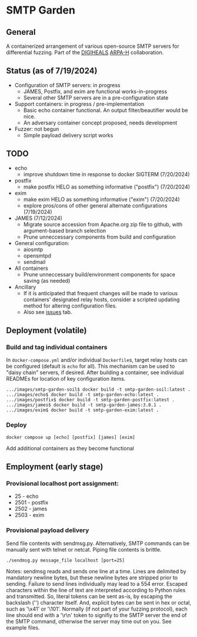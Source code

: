 # SMTP Garden

## General

A containerized arrangement of various open-source SMTP servers for differential fuzzing.  Part of the [DIGIHEALS](https://github.com/narfindustries/digiheals-public) [ARPA-H](https://arpa-h.gov/) collaboration.

## Status (as of 7/19/2024)

- Configuration of SMTP servers: in progress
  - JAMES, Postfix, and exim are functional works-in-progress
  - Several other SMTP servers are in a pre-configuration state
- Support containers: in progress / pre-implementation
  - Basic echo container functional.  An output filter/beautifier would be nice.
  - An adversary container concept proposed, needs development
- Fuzzer: not begun
  - Simple payload delivery script works

## TODO
- echo
  - improve shutdown time in response to docker SIGTERM (7/20/2024)
- postfix
  - make postfix HELO as something informative ("postfix") (7/20/2024)
- exim
  - make exim HELO as something informative ("exim") (7/20/2024)
  - explore pros/cons of other general alternate configurations (7/19/2024)
- JAMES (7/12/2024)
  - Migrate source accession from Apache.org zip file to github, with argument-based branch selection
  - Prune unneccessary components from build and configuration
- General configuration:
  - aiosmtp
  - opensmtpd
  - sendmail
- All containers
  - Prune unneccessary build/environment components for space saving (as needed)
- Ancillary
  - If it is anticipated that frequent changes will be made to various containers' designated relay hosts, consider a scripted updating method for altering configuration files.
  - Also see [issues](https://github.com/kenballus/smtp-garden/issues) tab.


## Deployment (volatile)
### Build and tag individual containers
In `docker-compose.yml` and/or individual `Dockerfile`s, target relay hosts can be configured (default is `echo` for all).  This mechanism can be used to "daisy chain" servers, if desired.  After building a container, see individual READMEs for location of key configuration items.

```
.../images/smtp-garden-soil$ docker build -t smtp-garden-soil:latest .
.../images/echo$ docker build -t smtp-garden-echo:latest .
.../images/postfix$ docker build -t smtp-garden-postfix:latest .
.../images/james$ docker build -t smtp-garden-james:3.8.1 .
.../images/exim$ docker build -t smtp-garden-exim:latest .
```
### Deploy

```
docker compose up [echo] [postfix] [james] [exim]
```
Add additional containers as they become functional


## Employment (early stage)
### Provisional localhost port assignment:
- 25 - echo
- 2501 - postfix
- 2502 - james
- 2503 - exim

### Provisional payload delivery

Send file contents with sendmsg.py.  Alternatively, SMTP commands can be manually sent with telnet or netcat.  Piping file contents is brittle.

```
./sendmsg.py message_file localhost [port=25]
```
Notes: sendmsg reads and sends one line at a time.  Lines are delimited by mandatory newline bytes, but these newline bytes are stripped prior to sending.  Failure to send lines individually may lead to a 554 error.  Escaped characters within the line of text are interpreted according to Python rules and transmitted.  So, literal tokens can be sent as-is, by escaping the backslash ('\') character itself.  And, explicit bytes can be sent in hex or octal, such as '\x41' or '\101'.  Normally (if not part of your fuzzing protocol), each line should end with a '\r\n' token to signifiy to the SMTP server the end of the SMTP command, otherwise the server may time out on you.  See example files.
